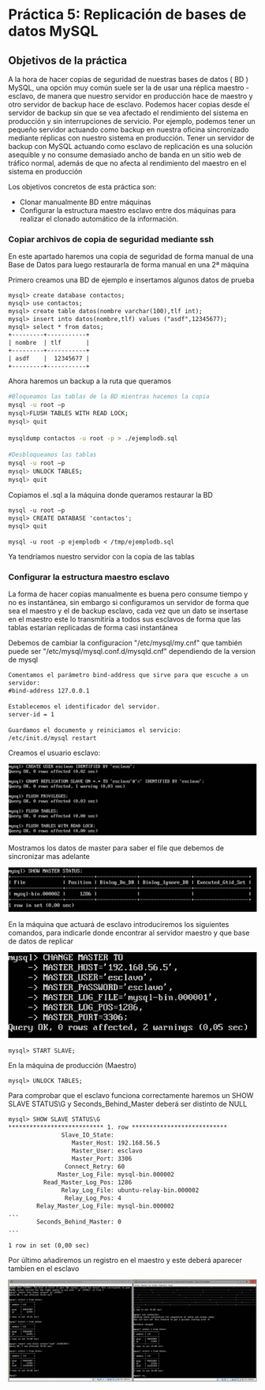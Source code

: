 # Práctica 5: Replicación de bases de datos MySQL

## Objetivos de la práctica

A la hora de hacer copias de seguridad de nuestras bases de datos ( BD ) MySQL, una opción muy común suele ser la de usar una réplica maestro - esclavo, de manera que nuestro servidor en producción hace de maestro y otro servidor de backup hace de esclavo. Podemos hacer copias desde el servidor de backup sin que se vea afectado el rendimiento del sistema en producción y sin interrupciones de servicio. Por ejemplo, podemos tener un pequeño servidor actuando como backup en nuestra oficina sincronizado mediante réplicas con nuestro sistema en producción. Tener un servidor de backup con MySQL actuando como esclavo de replicación es una solución asequible y no consume demasiado ancho de banda en un sitio web de tráfico normal, además de que no afecta al rendimiento del maestro en el sistema en producción

Los objetivos concretos de esta práctica son:
- Clonar manualmente BD entre máquinas
- Configurar  la  estructura  maestro esclavo  entre  dos  máquinas  para  realizar  el clonado automático de la información.

### Copiar archivos de copia de seguridad mediante ssh

En este apartado haremos una copia de seguridad de forma manual de una Base de Datos para luego restaurarla de forma manual en una 2ª máquina

Primero creamos una BD de ejemplo e insertamos algunos datos de prueba
```
mysql> create database contactos;
mysql> use contactos;
mysql> create table datos(nombre varchar(100),tlf int);
mysql> insert into datos(nombre,tlf) values ("asdf",12345677);
mysql> select * from datos;
+---------+-----------+
| nombre  | tlf       |
+---------+-----------+
| asdf    |  12345677 |
+---------+-----------+
```

Ahora haremos un backup a la ruta que queramos
```bash
#Bloqueamos las tablas de la BD mientras hacemos la copia
mysql -u root –p
mysql>FLUSH TABLES WITH READ LOCK;
mysql> quit

mysqldump contactos -u root -p > ./ejemplodb.sql
 
#Desbloqueamos las tablas
mysql -u root –p
mysql> UNLOCK TABLES;
mysql> quit
```

Copiamos el .sql a la máquina donde queramos restaurar la BD
```
mysql -u root –p
mysql> CREATE DATABASE 'contactos';
mysql> quit

mysql -u root -p ejemplodb < /tmp/ejemplodb.sql
```
Ya tendríamos nuestro servidor con la copia de las tablas

### Configurar  la  estructura  maestro esclavo

La forma de hacer copias manualmente es buena pero consume tiempo y no es instantánea, sin embargo si configuramos un servidor de forma que sea el maestro y el de backup esclavo, cada vez que un dato se insertase en el maestro este lo transmitiría a todos sus esclavos de forma que las tablas estarían replicadas de forma casi instantánea

Debemos de cambiar la configuracion "/etc/mysql/my.cnf" que también puede ser "/etc/mysql/mysql.conf.d/mysqld.cnf" dependiendo de la version de mysql
```
Comentamos el parámetro bind-address que sirve para que escuche a un servidor:
#bind-address 127.0.0.1

Establecemos el identificador del servidor.
server-id = 1

Guardamos el documento y reiniciamos el servicio:
/etc/init.d/mysql restart
```
Creamos el usuario esclavo:

![alt text](https://github.com/jcpulido97/SWAP/blob/master/Practicas/P5/img/creacionUser.PNG)

Mostramos los datos de master para saber el file que debemos de sincronizar mas adelante

![alt text](https://github.com/jcpulido97/SWAP/blob/master/Practicas/P5/img/masterStatus.PNG)

En la máquina que actuará de esclavo introduciremos los siguientes comandos, para indicarle donde encontrar al servidor maestro y que base de datos de replicar

![alt text](https://github.com/jcpulido97/SWAP/blob/master/Practicas/P5/img/changemaster.PNG)


```
mysql> START SLAVE;
```
En la máquina de producción (Maestro)
```
mysql> UNLOCK TABLES;
```

Para comprobar que el esclavo funciona correctamente haremos un SHOW SLAVE STATUS\G y Seconds_Behind_Master deberá ser distinto de NULL
```
mysql> SHOW SLAVE STATUS\G
*************************** 1. row ***************************
               Slave_IO_State:
                  Master_Host: 192.168.56.5
                  Master_User: esclavo
                  Master_Port: 3306
                Connect_Retry: 60
              Master_Log_File: mysql-bin.000002
          Read_Master_Log_Pos: 1286
               Relay_Log_File: ubuntu-relay-bin.000002
                Relay_Log_Pos: 4
        Relay_Master_Log_File: mysql-bin.000002
...
        Seconds_Behind_Master: 0
...

1 row in set (0,00 sec)
```

Por último añadiremos un registro en el maestro y este deberá aparecer tambien en el esclavo

![alt text](https://github.com/jcpulido97/SWAP/blob/master/Practicas/P5/img/dbsync.PNG)
